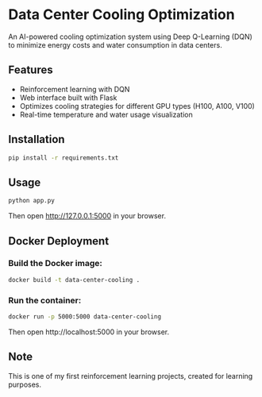 # Data Center Cooling Optimization

An AI-powered cooling optimization system using Deep Q-Learning (DQN) to minimize energy costs and water consumption in data centers.

## Features
- Reinforcement learning with DQN
- Web interface built with Flask
- Optimizes cooling strategies for different GPU types (H100, A100, V100)
- Real-time temperature and water usage visualization

## Installation
```bash
pip install -r requirements.txt
```

## Usage
```bash
python app.py
```
Then open http://127.0.0.1:5000 in your browser.

## Docker Deployment

### Build the Docker image:
```bash
docker build -t data-center-cooling .
```

### Run the container:
```bash
docker run -p 5000:5000 data-center-cooling
```

Then open http://localhost:5000 in your browser.

## Note
This is one of my first reinforcement learning projects, created for learning purposes.